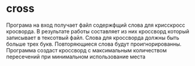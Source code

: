 # cross

Програма на вход получает файл содержфщий слова для крисскросс кросворда. В результате работы составляет из них кроссворд который записывает в тексотвый файл. Слова для кроссворда должны быть больше трех букв. Повторяющиеся слова будут проигнорированны. Программа создаст кроссворд с максимальным количеством пересечений при минимальном использование места
 

